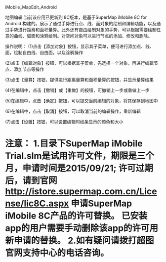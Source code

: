 iMobile_MapEdit_Android

地图编辑
	当前该应用已更新到 8C版本，是基于SuperMap iMobile 8C for Android 构建的。展示了通过手势进行点、线、面对象的绘制和编辑功能，以及通过手势进行距离和面积量算。此外还有自由绘制对象的手势，可以根据需要绘制任意的曲线、弧面和涂鸦绘制。对空间对象可以进行节点的添加、修改和删除。

操作说明：
  (1)点击【添加对象】按钮，显示其子菜单，便可进行添加点、线、面，绘制自由线、自由面，以及涂鸦操作

  (2)点击【编辑对象】按钮，可以根据其子菜单，先选择一个对象，再进行编辑节点、添加节点等操作

  (3)点击【量算】按钮，提供进行距离量算和面积量算的按钮，并显示量算结果

  (4)在编辑中，点击【撤销】或【重做】的按钮，可撤销上一步或重做上一步
  
  (5)在编辑中，点击【确定】按钮，可以提交当前编辑的对象，将其保存到地图中

  (6)在编辑中，点击【取消】按钮，可以取消当前的编辑操作，重新编辑

  (7)点击【设置】按钮，可以设置编辑时线条显示的颜色和大小
  
  注意： 1.目录下SuperMap iMobile Trial.slm是试用许可文件，期限是三个月，申请时间是2015/09/21; 许可过期后，请到官网 http://istore.supermap.com.cn/License/lic8C.aspx 申请SuperMap iMobile 8C产品的许可替换。 已安装app的用户需要手动删除该app的许可用新申请的替换。 2.如有疑问请拨打超图官网支持中心的电话咨询。
===============
